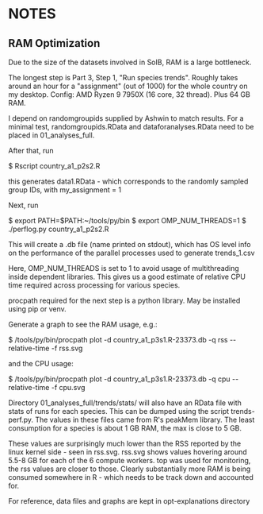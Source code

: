 # NOTES

## RAM Optimization

Due to the size of the datasets involved in SoIB, RAM is a large bottleneck.

The longest step is Part 3, Step 1, "Run species trends". Roughly takes around
an hour for a "assignment" (out of 1000) for the whole country on my desktop.
Config: AMD Ryzen 9 7950X (16 core, 32 thread). Plus 64 GB RAM.

I depend on randomgroupids supplied by Ashwin to match results.  For a minimal
test, randomgroupids.RData and dataforanalyses.RData need to be placed in
01_analyses_full.

After that, run

$ Rscript country_a1_p2s2.R

this generates data1.RData - which corresponds to the randomly sampled group
IDs, with my_assignment = 1

Next, run

$ export PATH=$PATH:~/tools/py/bin
$ export OMP_NUM_THREADS=1
$ ./perflog.py country_a1_p2s2.R

This will create a .db file (name printed on stdout), which has OS level
info on the performance of the parallel processes used to generate
trends_1.csv

Here, OMP_NUM_THREADS is set to 1 to avoid usage of multithreading inside
dependent libraries. This gives us a good estimate of relative CPU time
required across processing for various species.

procpath required for the next step is a python library. May be installed
using pip or venv.

Generate a graph to see the RAM usage, e.g.:

$ /tools/py/bin/procpath plot -d country_a1_p3s1.R-23373.db -q rss --relative-time -f rss.svg

and the CPU usage:

$ /tools/py/bin/procpath plot -d country_a1_p3s1.R-23373.db -q cpu --relative-time -f cpu.svg

Directory 01_analyses_full/trends/stats/ will also have an RData file
with stats of runs for each species.  This can be dumped using the
script trends-perf.py. The values in these files came from R's
peakMem library.  The least consumption for a species is about 1 GB RAM,
the max is close to 5 GB.

These values are surprisingly much lower than the RSS reported by the
linux kernel side - seen in rss.svg.  rss.svg shows values hovering around
5.5-8 GB for each of the 6 compute workers. top was used for monitoring,
the rss values are closer to those.  Clearly substantially more RAM is
being consumed somewhere in R - which needs to be track down and accounted
for.

For reference, data files and graphs are kept in opt-explanations directory
